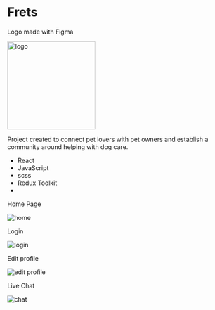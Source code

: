 # Frets
<p>Logo made with Figma</p>
<img alt="logo" src="https://user-images.githubusercontent.com/68439707/178267856-5cc81521-12b6-49bf-b002-dd88b0658c25.png" width="200" height="200"/>


<p>Project created to connect pet lovers with pet owners and establish a community around helping with dog care.<p>

- React
- JavaScript
- scss
- Redux Toolkit
- 
<p>Home Page </p>
<img alt="home" src="https://user-images.githubusercontent.com/68439707/178264950-d059a141-a2f9-4d2a-adb3-c0e27107e804.gif"/>

<p>Login</p>
<img alt="login" src="https://user-images.githubusercontent.com/68439707/178269838-60b27928-0b41-4aeb-9b6d-e4f700b0b018.png"/>


<p>Edit profile </p>
<img alt="edit profile" src="https://user-images.githubusercontent.com/68439707/178265791-9e11b76d-d2e1-48c8-81c0-c589a4c34f15.png"/>

<p>Live Chat </p>
<img alt="chat" src="https://user-images.githubusercontent.com/68439707/178266231-84c6978a-f0e7-4018-8e02-1b4cb2abc94b.png"/>



